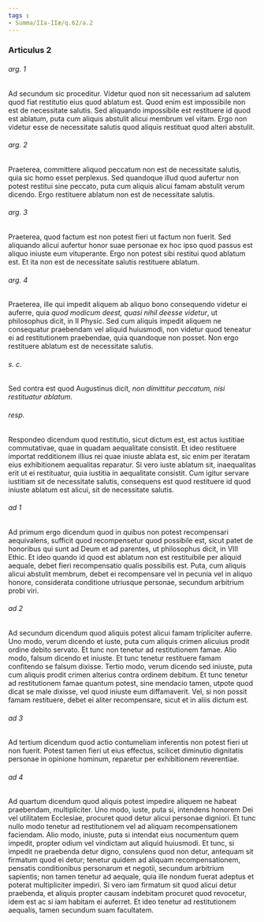 ```yaml
---
tags : 
- Summa/IIa-IIæ/q.62/a.2
---
```


### Articulus 2

###### arg. 1
Ad secundum sic proceditur. Videtur quod non sit necessarium ad salutem quod fiat restitutio eius quod ablatum est. Quod enim est impossibile non est de necessitate salutis. Sed aliquando impossibile est restituere id quod est ablatum, puta cum aliquis abstulit alicui membrum vel vitam. Ergo non videtur esse de necessitate salutis quod aliquis restituat quod alteri abstulit.

###### arg. 2
Praeterea, committere aliquod peccatum non est de necessitate salutis, quia sic homo esset perplexus. Sed quandoque illud quod aufertur non potest restitui sine peccato, puta cum aliquis alicui famam abstulit verum dicendo. Ergo restituere ablatum non est de necessitate salutis.

###### arg. 3
Praeterea, quod factum est non potest fieri ut factum non fuerit. Sed aliquando alicui aufertur honor suae personae ex hoc ipso quod passus est aliquo iniuste eum vituperante. Ergo non potest sibi restitui quod ablatum est. Et ita non est de necessitate salutis restituere ablatum.

###### arg. 4
Praeterea, ille qui impedit aliquem ab aliquo bono consequendo videtur ei auferre, quia *quod modicum deest, quasi nihil deesse videtur*, ut philosophus dicit, in II Physic. Sed cum aliquis impedit aliquem ne consequatur praebendam vel aliquid huiusmodi, non videtur quod teneatur ei ad restitutionem praebendae, quia quandoque non posset. Non ergo restituere ablatum est de necessitate salutis.

###### s. c.
Sed contra est quod Augustinus dicit, *non dimittitur peccatum, nisi restituatur ablatum*.

###### resp.
Respondeo dicendum quod restitutio, sicut dictum est, est actus iustitiae commutativae, quae in quadam aequalitate consistit. Et ideo restituere importat redditionem illius rei quae iniuste ablata est, sic enim per iteratam eius exhibitionem aequalitas reparatur. Si vero iuste ablatum sit, inaequalitas erit ut ei restituatur, quia iustitia in aequalitate consistit. Cum igitur servare iustitiam sit de necessitate salutis, consequens est quod restituere id quod iniuste ablatum est alicui, sit de necessitate salutis.

###### ad 1
Ad primum ergo dicendum quod in quibus non potest recompensari aequivalens, sufficit quod recompensetur quod possibile est, sicut patet de honoribus qui sunt ad Deum et ad parentes, ut philosophus dicit, in VIII Ethic. Et ideo quando id quod est ablatum non est restituibile per aliquid aequale, debet fieri recompensatio qualis possibilis est. Puta, cum aliquis alicui abstulit membrum, debet ei recompensare vel in pecunia vel in aliquo honore, considerata conditione utriusque personae, secundum arbitrium probi viri.

###### ad 2
Ad secundum dicendum quod aliquis potest alicui famam tripliciter auferre. Uno modo, verum dicendo et iuste, puta cum aliquis crimen alicuius prodit ordine debito servato. Et tunc non tenetur ad restitutionem famae. Alio modo, falsum dicendo et iniuste. Et tunc tenetur restituere famam confitendo se falsum dixisse. Tertio modo, verum dicendo sed iniuste, puta cum aliquis prodit crimen alterius contra ordinem debitum. Et tunc tenetur ad restitutionem famae quantum potest, sine mendacio tamen, utpote quod dicat se male dixisse, vel quod iniuste eum diffamaverit. Vel, si non possit famam restituere, debet ei aliter recompensare, sicut et in aliis dictum est.

###### ad 3
Ad tertium dicendum quod actio contumeliam inferentis non potest fieri ut non fuerit. Potest tamen fieri ut eius effectus, scilicet diminutio dignitatis personae in opinione hominum, reparetur per exhibitionem reverentiae.

###### ad 4
Ad quartum dicendum quod aliquis potest impedire aliquem ne habeat praebendam, multipliciter. Uno modo, iuste, puta si, intendens honorem Dei vel utilitatem Ecclesiae, procuret quod detur alicui personae digniori. Et tunc nullo modo tenetur ad restitutionem vel ad aliquam recompensationem faciendam. Alio modo, iniuste, puta si intendat eius nocumentum quem impedit, propter odium vel vindictam aut aliquid huiusmodi. Et tunc, si impedit ne praebenda detur digno, consulens quod non detur, antequam sit firmatum quod ei detur; tenetur quidem ad aliquam recompensationem, pensatis conditionibus personarum et negotii, secundum arbitrium sapientis; non tamen tenetur ad aequale, quia ille nondum fuerat adeptus et poterat multipliciter impediri. Si vero iam firmatum sit quod alicui detur praebenda, et aliquis propter causam indebitam procuret quod revocetur, idem est ac si iam habitam ei auferret. Et ideo tenetur ad restitutionem aequalis, tamen secundum suam facultatem.

